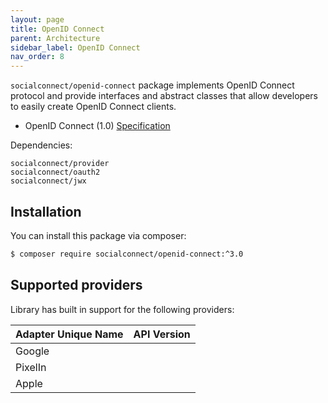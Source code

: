 ```yaml
---
layout: page
title: OpenID Connect
parent: Architecture
sidebar_label: OpenID Connect
nav_order: 8
---
```


`socialconnect/openid-connect` package implements OpenID Connect protocol and provide interfaces and abstract classes that 
allow developers to easily create OpenID Connect clients.

- OpenID Connect (1.0) [Specification](http://openid.net/specs/openid-connect-core-1_0.html#OpenID.Discovery)

Dependencies:

```
socialconnect/provider
socialconnect/oauth2
socialconnect/jwx
```

## Installation

You can install this package via composer:

```sh
$ composer require socialconnect/openid-connect:^3.0
```

## Supported providers

Library has built in support for the following providers:

| Adapter Unique Name             | API Version  |
|---------------------------------|--------------|
| Google                          |              |
| PixelIn                         |              |
| Apple                           |              |
